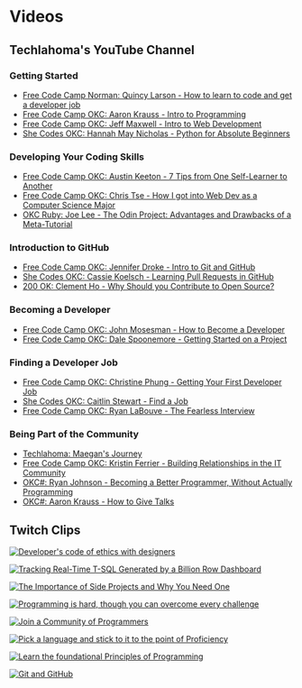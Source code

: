 # Videos

## Techlahoma's YouTube Channel

### Getting Started
* [Free Code Camp Norman: Quincy Larson - How to learn to code and get a developer job](https://www.youtube.com/watch?v=FiZzQugVSVo)
* [Free Code Camp OKC: Aaron Krauss - Intro to Programming](https://www.youtube.com/watch?v=zOt2pZROEuM)
* [Free Code Camp OKC: Jeff Maxwell - Intro to Web Development](https://www.youtube.com/watch?v=7l13fxjESAE)
* [She Codes OKC: Hannah May Nicholas - Python for Absolute Beginners](https://www.youtube.com/watch?v=hU7CWQhD4Ek)

### Developing Your Coding Skills
* [Free Code Camp OKC: Austin Keeton - 7 Tips from One Self-Learner to Another](https://www.youtube.com/watch?v=kBx5XbHjPAY)
* [Free Code Camp OKC: Chris Tse - How I got into Web Dev as a Computer Science Major](https://www.youtube.com/watch?v=2wdUNCObvfE)
* [OKC Ruby: Joe Lee - The Odin Project: Advantages and Drawbacks of a Meta-Tutorial](https://www.youtube.com/watch?v=kEW9-acYxTo)

### Introduction to GitHub
* [Free Code Camp OKC: Jennifer Droke - Intro to Git and GitHub](https://www.youtube.com/watch?v=vEtBdiQO2kM)
* [She Codes OKC: Cassie Koelsch - Learning Pull Requests in GitHub](https://www.youtube.com/watch?v=7kUe46mBD18)
* [200 OK: Clement Ho - Why Should you Contribute to Open Source?](https://www.youtube.com/watch?v=kvLBr9kgxoo)

### Becoming a Developer
* [Free Code Camp OKC: John Mosesman - How to Become a Developer](https://www.youtube.com/watch?v=vYct8lrMkuM)
* [Free Code Camp OKC: Dale Spoonemore - Getting Started on a Project](https://www.youtube.com/watch?v=6XenFgLagTs)

### Finding a Developer Job
* [Free Code Camp OKC: Christine Phung - Getting Your First Developer Job](https://www.youtube.com/watch?v=_2RmjYX3gsE)
* [She Codes OKC: Caitlin Stewart - Find a Job](https://www.youtube.com/watch?v=FeyMJwrbPi4)
* [Free Code Camp OKC: Ryan LaBouve - The Fearless Interview](https://www.youtube.com/watch?v=vI3qsCbMcKI)

### Being Part of the Community
* [Techlahoma: Maegan's Journey](https://youtu.be/PZj53WT4wcg)
* [Free Code Camp OKC: Kristin Ferrier - Building Relationships in the IT Community](https://www.youtube.com/watch?v=bLsKi5YySNY)
* [OKC#: Ryan Johnson - Becoming a Better Programmer, Without Actually Programming](https://www.youtube.com/watch?v=q0Sw-12nCt0)
* [OKC#: Aaron Krauss - How to Give Talks](https://www.youtube.com/watch?v=rH68726GeoI)


## Twitch Clips
[![Developer's code of ethics with designers](https://clips-media-assets2.twitch.tv/AT-cm%7C465719897-preview-260x147.jpg)](https://www.twitch.tv/techlahoma/clip/OddSplendidHippoArsonNoSexy?filter=clips&range=all&sort=time "Developer's code of ethics with designers")

[![Tracking Real-Time T-SQL Generated by a Billion Row Dashboard](https://clips-media-assets2.twitch.tv/AT-cm%7C496580137-preview-260x147.jpg)](https://www.twitch.tv/techlahoma/clip/FlaccidEphemeralWolfPupper?filter=clips&range=all&sort=time "Tracking Real-Time T-SQL Generated by a Billion Row Dashboard")

[![The Importance of Side Projects and Why You Need One](https://clips-media-assets2.twitch.tv/32787175408-offset-2614-preview-260x147.jpg)](https://www.twitch.tv/techlahoma/clip/ClearAntediluvianWalletCoolStoryBob?filter=clips&range=all&sort=time "The Importance of Side Projects and Why You Need One")

[![Programming is hard, though you can overcome every challenge](https://clips-media-assets2.twitch.tv/AT-cm%7C315247121-preview-260x147.jpg)](https://www.twitch.tv/techlahoma/clip/TawdryGloriousTigerKippa?filter=clips&range=all&sort=time "Programming is hard, though you can overcome every challenge")

[![Join a Community of Programmers](https://clips-media-assets2.twitch.tv/AT-cm%7C315249998-preview-260x147.jpg)](https://www.twitch.tv/techlahoma/clip/TalentedTastyTurnipPeoplesChamp?filter=clips&range=all&sort=time "Join a Community of Programmers")

[![Pick a language and stick to it to the point of Proficiency](https://clips-media-assets2.twitch.tv/AT-cm%7C315253695-preview-260x147.jpg)](https://www.twitch.tv/techlahoma/clip/NurturingSarcasticPartridgeFUNgineer?filter=clips&range=all&sort=time "Pick a language and stick to it to the point of Proficiency")

[![Learn the foundational Principles of Programming](https://clips-media-assets2.twitch.tv/AT-cm%7C315248196-preview-260x147.jpg)](https://www.twitch.tv/techlahoma/clip/GenerousSpeedyCobblerTBCheesePull?filter=clips&range=all&sort=time "Learn the foundational Principles of Programming")

[![Git and GitHub](https://clips-media-assets2.twitch.tv/AT-cm%7C314815935-preview-260x147.jpg)](https://www.twitch.tv/techlahoma/clip/RichComfortablePotMoreCowbell?filter=clips&range=all&sort=time "Git and GitHub")
